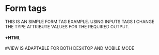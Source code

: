 # Form tags

THIS IS AN SIMPLE FORM TAG EXAMPLE. USING INPUTS TAGS I CHANGE THE TYPE ATTRIBUTE VALUES FOR THE REQUIRED OUTPUT.

#### +HTML

#VIEW IS ADAPTABLE FOR BOTH DESKTOP AND MOBILE MODE
